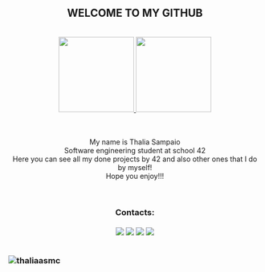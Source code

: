 
<div align="center">
    <h2>WELCOME TO MY GITHUB</h2>
</div><br>


<div align="center">
    <a href="https://github.com/thaliaasmc">
        <img height="150em"
            src="https://github-readme-stats.vercel.app/api?username=thaliaasmc&show_icons=true&theme=dracula&include_all_commits=true&count_private=true" />
        <img height="150em"
            src="https://github-readme-stats.vercel.app/api/top-langs/?username=thaliaasmc&layout=compact&langs_count=7&theme=dracula" />
    </a>
</div>
<br>
<br>
<p align="center"> My name is Thalia Sampaio<br>
    Software engineering student at school 42<br>
    Here you can see all my done projects by 42 and also other ones that I do by myself!<br>
    Hope you enjoy!!!
</p>
<br>
<h3 align="center">Contacts:</h>
<br>
<br>
<div align="center">
<a href="https://instagram.com/seu-usuário-instagram-aqui" target="_blank"><img src="https://img.shields.io/badge/-Instagram-%23E4405F?style=for-the-badge&logo=instagram&logoColor=white" target="_blank"></a>
<a href="https://www.twitch.tv/seu-usuário-aqui" target="_blank"><img src="https://img.shields.io/badge/Twitch-9146FF?style=for-the-badge&logo=twitch&logoColor=white" target="_blank"></a>
<a href = "mailto:contato@seu-usuário-aqui"><img src="https://img.shields.io/badge/Gmail-D14836?style=for-the-badge&logo=gmail&logoColor=white" target="_blank"></a>
<a href="https://www.linkedin.com/in/seu-usuário-linkedln-aqui" target="_blank"><img src="https://img.shields.io/badge/-LinkedIn-%230077B5?style=for-the-badge&logo=linkedin&logoColor=white" target="_blank"></a>   
</div>
<br>
<p align="left"> <img src="https://komarev.com/ghpvc/?username=thaliaasmc&label=Profile%20views&color=0e75b6&style=flat" alt="thaliaasmc" /> </p>
